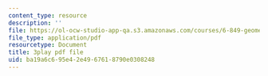 ```yaml
---
content_type: resource
description: ''
file: https://ol-ocw-studio-app-qa.s3.amazonaws.com/courses/6-849-geometric-folding-algorithms-linkages-origami-polyhedra-fall-2012/ba19a6c695e42e4967618790e0308248_7RrVVji3pH8.pdf
file_type: application/pdf
resourcetype: Document
title: 3play pdf file
uid: ba19a6c6-95e4-2e49-6761-8790e0308248
---
```

